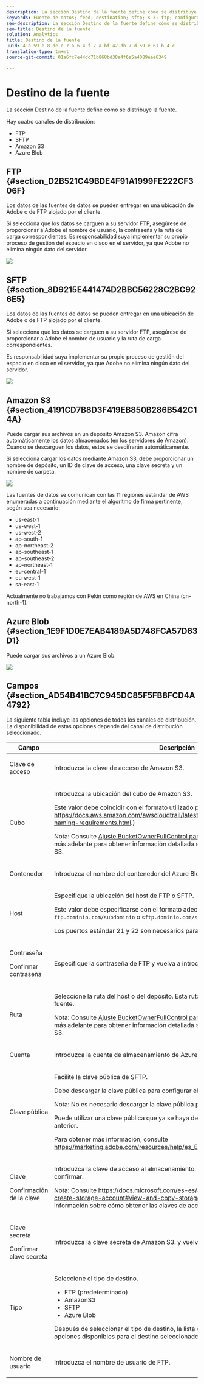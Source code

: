 ```yaml
---
description: La sección Destino de la fuente define cómo se distribuye la fuente.
keywords: Fuente de datos; feed; destination; sftp; s 3; ftp; configuración
seo-description: La sección Destino de la fuente define cómo se distribuye la fuente.
seo-title: Destino de la fuente
solution: Analytics
title: Destino de la fuente
uuid: 4 a 59 e 8 de-e 7 a 6-4 f 7 a-bf 42-db 7 d 59 e 61 b 4 c
translation-type: tm+mt
source-git-commit: 01a6fc7e44dc71b868bd38a4f6a5a4089eae6349

---
```



# Destino de la fuente

La sección Destino de la fuente define cómo se distribuye la fuente.

Hay cuatro canales de distribución:

* FTP
* SFTP
* Amazon S3
* Azure Blob

## FTP {#section_D2B521C49BDE4F91A1999FE222CF306F}

Los datos de las fuentes de datos se pueden entregar en una ubicación de Adobe o de FTP alojado por el cliente.

Si selecciona que los datos se carguen a su servidor FTP, asegúrese de proporcionar a Adobe el nombre de usuario, la contraseña y la ruta de carga correspondientes. Es responsabilidad suya implementar su propio proceso de gestión del espacio en disco en el servidor, ya que Adobe no elimina ningún dato del servidor.

![](assets/dest-ftp.jpg)

## SFTP {#section_8D9215E441474D2BBC56228C2BC926E5}

Los datos de las fuentes de datos se pueden entregar en una ubicación de Adobe o de FTP alojado por el cliente.

Si selecciona que los datos se carguen a su servidor FTP, asegúrese de proporcionar a Adobe el nombre de usuario y la ruta de carga correspondientes.

<!-- 

Adobe Customer Care will provide you with a Public key. Verify in recording.

 -->

Es responsabilidad suya implementar su propio proceso de gestión del espacio en disco en el servidor, ya que Adobe no elimina ningún dato del servidor.

![](assets/dest-sftp.jpg)

## Amazon S3 {#section_4191CD7B8D3F419EB850B286B542C14A}

Puede cargar sus archivos en un depósito Amazon S3. Amazon cifra automáticamente los datos almacenados (en los servidores de Amazon). Cuando se descarguen los datos, estos se descifrarán automáticamente.

Si selecciona cargar los datos mediante Amazon S3, debe proporcionar un nombre de depósito, un ID de clave de acceso, una clave secreta y un nombre de carpeta.

![](assets/dest-s3.jpg)

Las fuentes de datos se comunican con las 11 regiones estándar de AWS enumeradas a continuación mediante el algoritmo de firma pertinente, según sea necesario:

* us-east-1
* us-west-1
* us-west-2
* ap-south-1
* ap-northeast-2
* ap-southeast-1
* ap-southeast-2
* ap-northeast-1
* eu-central-1
* eu-west-1
* sa-east-1

Actualmente no trabajamos con Pekín como región de AWS en China (cn-north-1).

## Azure Blob {#section_1E9F1D0E7EAB4189A5D748FCA57D63D1}

Puede cargar sus archivos a un Azure Blob.

![](assets/azure.png)

## Campos {#section_AD54B41BC7C945DC85F5FB8FCD4A4792}

La siguiente tabla incluye las opciones de todos los canales de distribución. La disponibilidad de estas opciones depende del canal de distribución seleccionado.

<table id="table_F743C620C82349D9943A13B99EA312BA"> 
 <thead> 
  <tr> 
   <th colname="col1" class="entry"> Campo </th> 
   <th colname="col2" class="entry"> Descripción </th> 
  </tr> 
 </thead>
 <tbody> 
  <tr> 
   <td colname="col1"> <p>Clave de acceso </p> </td> 
   <td colname="col2"> <p>Introduzca la clave de acceso de Amazon S3. </p> </td> 
  </tr> 
  <tr> 
   <td colname="col1"> <p>Cubo </p> </td> 
   <td colname="col2"> <p>Introduzca la ubicación del cubo de Amazon S3. </p> <p>Este valor debe coincidir con el formato utilizado para los depósitos S3 (See <a href="https://docs.aws.amazon.com/awscloudtrail/latest/userguide/cloudtrail-s3-bucket-naming-requirements.html" format="html" scope="external"> https://docs.aws.amazon.com/awscloudtrail/latest/userguide/cloudtrail-s3-bucket-naming-requirements.html</a>.) </p> <p> <p>Nota: Consulte <a href="../../../export/analytics-data-feed/feed-troubleshooting.md#section_6797EBBB7E6D44D4B00C7AEDF4C2EE1D" format="dita" scope="local">Ajuste BucketOwnerFullControl para fuentes de datos de Amazon S3</a> más adelante para obtener información detallada sobre la configuración de Amazon S3. </p> </p> </td> 
  </tr> 
  <tr> 
   <td colname="col1"> <p>Contenedor </p> </td> 
   <td colname="col2"> <p>Introduzca el nombre del contenedor del Azure Blob. </p> </td> 
  </tr> 
  <tr> 
   <td colname="col1"> <p> Host </p> </td> 
   <td colname="col2"> <p>Especifique la ubicación del host de FTP o SFTP. </p> <p>Este valor debe especificarse con el formato adecuado para ftp/sftp, <code>ftp.dominio.com/subdominio</code> o <code>sftp.dominio.com/subdominio</code>. </p> <p> Los puertos estándar 21 y 22 son necesarios para FTP y SFTP. </p> </td> 
  </tr> 
  <tr> 
   <td colname="col1"> <p>Contraseña </p> <p>Confirmar contraseña </p> </td> 
   <td colname="col2"> <p>Especifique la contraseña de FTP y vuelva a introducirla para confirmarla. </p> </td> 
  </tr> 
  <tr> 
   <td colname="col1"> <p>Ruta </p> </td> 
   <td colname="col2"> <p>Seleccione la ruta del host o del depósito. Esta ruta debe existir antes de crear la fuente. </p> <p> <p>Nota: Consulte <a href="../../../export/analytics-data-feed/feed-troubleshooting.md#section_6797EBBB7E6D44D4B00C7AEDF4C2EE1D" format="dita" scope="local">Ajuste BucketOwnerFullControl para fuentes de datos de Amazon S3</a> más adelante para obtener información detallada sobre la configuración de Amazon S3. </p> </p> </td> 
  </tr> 
  <tr> 
   <td colname="col1"> <p>Cuenta </p> </td> 
   <td colname="col2"> <p> Introduzca la cuenta de almacenamiento de Azure. </p> </td> 
  </tr> 
  <tr> 
   <td colname="col1"> <p>Clave pública </p> </td> 
   <td colname="col2"> <p>Facilite la clave pública de SFTP. </p> <p>Debe descargar la clave pública para configurar el repositorio de SFTP. </p> <p> <p>Nota: No es necesario descargar la clave pública para crear la fuente. </p> </p> <p>Puede utilizar una clave pública que ya se haya descargado al crear una fuente anterior. </p> <p>Para obtener más información, consulte <a href="https://marketing.adobe.com/resources/help/en_US/whitepapers/ftp/ftp_sftp_dw.html" format="html" scope="external">https://marketing.adobe.com/resources/help/es_ES/whitepapers/ftp/ftp_sftp_dw.html</a>. </p> </td> 
  </tr> 
  <tr> 
   <td colname="col1"> <p>Clave </p> <p>Confirmación de la clave </p> </td> 
   <td colname="col2"> <p> Introduzca la clave de acceso al almacenamiento. Vuelva a introducirla para confirmar. </p> <p> <p>Nota: Consulte <a href="https://docs.microsoft.com/en-us/azure/storage/common/storage-create-storage-account#view-and-copy-storage-access-keys" format="https" scope="external">https://docs.microsoft.com/es-es/azure/storage/common/storage-create-storage-account#view-and-copy-storage-access-keys</a> para más información sobre cómo obtener las claves de acceso. </p> </p> </td> 
  </tr> 
  <tr> 
   <td colname="col1"> <p>Clave secreta </p> <p>Confirmar clave secreta </p> </td> 
   <td colname="col2"> <p>Introduzca la clave secreta de Amazon S3. y vuelva a introducirla para confirmarla. </p> </td> 
  </tr> 
  <tr> 
   <td colname="col1"> <p>Tipo </p> </td> 
   <td colname="col2"> <p>Seleccione el tipo de destino. </p> <p> 
     <ul id="ul_B893EEDA73A34DE0AEB8570BE9027F21"> 
      <li id="li_325546FCEB404C50AA6829573CCA340B">FTP (predeterminado) </li> 
      <li id="li_6A2C03115903484797485D073A610607">AmazonS3 </li> 
      <li id="li_C24540F6FCD24702B7693A515CEBE977">SFTP </li> 
      <li id="li_8E03CA78E7FE427C9F6F8B112BC76266">Azure Blob </li> 
     </ul> </p> <p>Después de seleccionar el tipo de destino, la lista de campos cambia para reflejar las opciones disponibles para el destino seleccionado. </p> </td> 
  </tr> 
  <tr> 
   <td colname="col1"> <p>Nombre de usuario </p> </td> 
   <td colname="col2"> <p>Introduzca el nombre de usuario de FTP. </p> </td> 
  </tr> 
 </tbody> 
</table>

